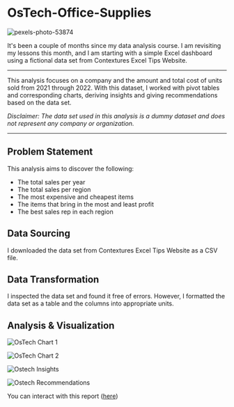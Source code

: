 # OsTech-Office-Supplies
![pexels-photo-53874](https://github.com/OseAndrea/OsTech-Office-Supplies/assets/130297747/34afcd13-36da-452f-9f10-f1f085b9ff1f)

It's been a couple of months since my data analysis course. I am revisiting my lessons this month, and I am starting with a simple Excel dashboard using a fictional data set from Contextures Excel Tips Website.

---

This analysis focuses on a company and the amount and total cost of units sold from 2021 through 2022. With this dataset, I worked with pivot tables and corresponding charts, deriving insights and giving recommendations based on the data set.

_Disclaimer: The data set used in this analysis is a dummy dataset and does not represent any company or organization._

---

## Problem Statement
This analysis aims to discover the following:

* The total sales per year
* The total sales per region
* The most expensive and cheapest items
* The items that bring in the most and least profit
* The best sales rep in each region

## Data Sourcing
I downloaded the data set from Contextures Excel Tips Website as a CSV file.

## Data Transformation
I inspected the data set and found it free of errors. However, I formatted the data set as a table and the columns into appropriate units.

## Analysis & Visualization
![OsTech Chart 1](https://github.com/OseAndrea/OsTech-Office-Supplies/assets/130297747/0f750d9c-adef-47c9-943a-08184534ec29)

![OsTech Chart 2](https://github.com/OseAndrea/OsTech-Office-Supplies/assets/130297747/ec13a7b6-44ee-4115-a81b-48b68f224e49)

![Ostech Insights](https://github.com/OseAndrea/OsTech-Office-Supplies/assets/130297747/3bd85cab-40ec-4df7-86ec-4881f44bf782)

![Ostech Recommendations](https://github.com/OseAndrea/OsTech-Office-Supplies/assets/130297747/7e5808b6-1873-4eb9-96af-9319b0023d14)

You can interact with this report ([here](https://github.com/OseAndrea/OsTech-Office-Supplies/files/12293381/Sample.Data.for.Office.Supplies.xlsx))
